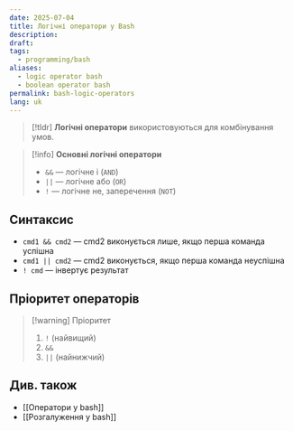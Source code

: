 ```yaml
---
date: 2025-07-04
title: Логічні оператори у Bash
description: 
draft: 
tags:
  - programming/bash
aliases:
  - logic operator bash
  - boolean operator bash
permalink: bash-logic-operators
lang: uk
---
```



> [!tldr] 
> **Логічні оператори** використовуються для комбінування умов.

> [!info] **Основні логічні оператори**
> - `&&` — логічне і (`AND`)
> - `||` — логічне або (`OR`)
> - `!` — логічне не, заперечення (`NOT`)

## Синтаксис

- `cmd1 && cmd2` — cmd2 виконується лише, якщо перша команда успішна
- `cmd1 || cmd2` — cmd2 виконується, якщо перша команда неуспішна
- `! cmd` — інвертує результат

## Пріоритет операторів


> [!warning] Пріоритет
> 1. `!` (найвищий)
> 2. `&&`
> 3. `||` (найнижчий)

## Див. також

- [[Оператори у bash]]
- [[Розгалуження у bash]]